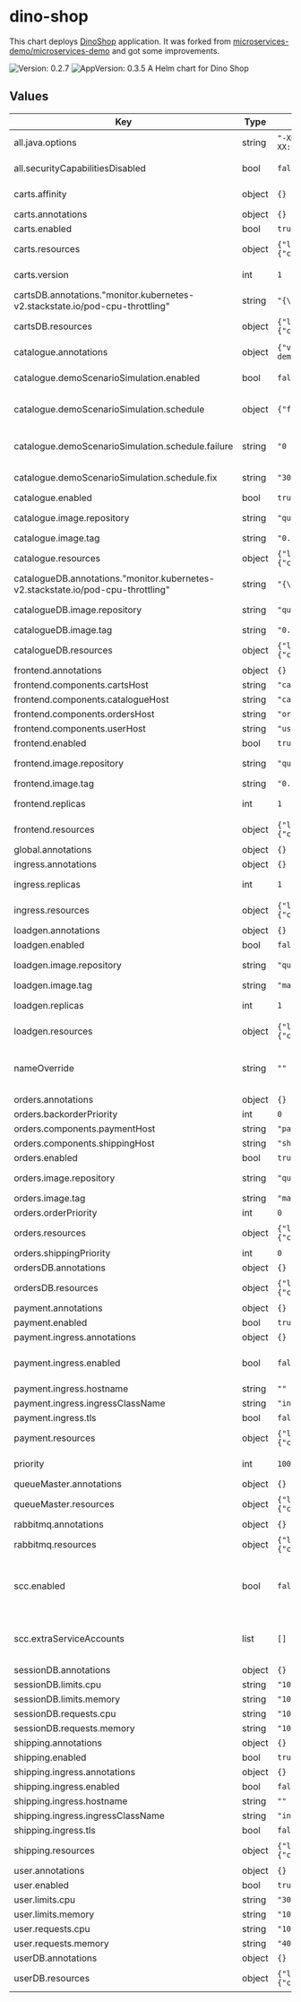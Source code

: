 # dino-shop

This chart deploys [DinoShop](https://microservices-demo.github.io/) application. It was forked from [microservices-demo/microservices-demo](https://github.com/microservices-demo/microservices-demo/tree/master/deploy/kubernetes/helm-chart)
and got some improvements.

![Version: 0.2.7](https://img.shields.io/badge/Version-0.2.7-informational?style=flat-square) ![AppVersion: 0.3.5](https://img.shields.io/badge/AppVersion-0.3.5-informational?style=flat-square)
A Helm chart for Dino Shop

## Values

| Key                                                                              | Type   | Default                                                                                                                       | Description                                                                                           |
| -------------------------------------------------------------------------------- | ------ | ----------------------------------------------------------------------------------------------------------------------------- | ----------------------------------------------------------------------------------------------------- |
| all.java.options                                                                 | string | `"-Xms512m -Xmx512m -XX:PermSize=32m -XX:MaxPermSize=64m -XX:+UseG1GC -Djava.security.egd=file:/dev/urandom"`                 | The common JAVA_OPTS for all Java microservices.                                                      |
| all.securityCapabilitiesDisabled                                                 | bool   | `false`                                                                                                                       | Disable securtyContext capabilities operations.                                                       |
| carts.affinity                                                                   | object | `{}`                                                                                                                          | Affinity settings for carts pods.                                                                     |
| carts.annotations                                                                | object | `{}`                                                                                                                          |                                                                                                       |
| carts.enabled                                                                    | bool   | `true`                                                                                                                        |                                                                                                       |
| carts.resources                                                                  | object | `{"limits":{"cpu":"500m","memory":"1000Mi"},"requests":{"cpu":"500m","memory":"1000Mi"}}`                                     | Resource allocation for `carts` pods.                                                                 |
| carts.version                                                                    | int    | `1`                                                                                                                           | Custom label (version) value for `carts` pods.                                                        |
| cartsDB.annotations."monitor.kubernetes-v2.stackstate.io/pod-cpu-throttling"     | string | `"{\"enabled\":false}"`                                                                                                       |                                                                                                       |
| cartsDB.resources                                                                | object | `{"limits":{"cpu":"100m","memory":"100Mi"},"requests":{"cpu":"100m","memory":"100Mi"}}`                                       | Resource allocation for `carts-db` pods.                                                              |
| catalogue.annotations                                                            | object | `{"vcs":"https://gitlab.com/stackvista/demo/microservices-demo/catalogue/-/commit/e9e5338599dbda30366b38d00794c34aaa4221a7"}` | Custom annotations for `catalogue` pods.                                                              |
| catalogue.demoScenarioSimulation.enabled                                         | bool   | `false`                                                                                                                       | Whether the k8s demo scenario should be enabled.                                                      |
| catalogue.demoScenarioSimulation.schedule                                        | object | `{"failure":"0 * * * *","fix":"30 * * * *"}`                                                                                  | The cron schedule to trigger the k8s demo scenario.                                                   |
| catalogue.demoScenarioSimulation.schedule.failure                                | string | `"0 * * * *"`                                                                                                                 | The cron schedule to trigger the faulty k8s demo scenario.                                            |
| catalogue.demoScenarioSimulation.schedule.fix                                    | string | `"30 * * * *"`                                                                                                                | The cron schedule to fix the faulty k8s demo scenario.                                                |
| catalogue.enabled                                                                | bool   | `true`                                                                                                                        |                                                                                                       |
| catalogue.image.repository                                                       | string | `"quay.io/stackstate/weaveworksdemo-catalogue"`                                                                               | The container repository for `catalogue` images.                                                      |
| catalogue.image.tag                                                              | string | `"0.3.5"`                                                                                                                     | The container image tag.                                                                              |
| catalogue.resources                                                              | object | `{"limits":{"cpu":"100m","memory":"200Mi"},"requests":{"cpu":"100m","memory":"200Mi"}}`                                       | Resource allocation for `catalogue` pods.                                                             |
| catalogueDB.annotations."monitor.kubernetes-v2.stackstate.io/pod-cpu-throttling" | string | `"{\"enabled\":false}"`                                                                                                       |                                                                                                       |
| catalogueDB.image.repository                                                     | string | `"quay.io/stackstate/weaveworksdemo-catalogue-db"`                                                                            | The container repository for `catalogue-db` images.                                                   |
| catalogueDB.image.tag                                                            | string | `"0.3.1"`                                                                                                                     | The container image tag.                                                                              |
| catalogueDB.resources                                                            | object | `{"limits":{"cpu":"1000m","memory":"500Mi"},"requests":{"cpu":"500m","memory":"250Mi"}}`                                      | Resource allocation for `catalogue-db` pods.                                                          |
| frontend.annotations                                                             | object | `{}`                                                                                                                          |                                                                                                       |
| frontend.components.cartsHost                                                    | string | `"carts"`                                                                                                                     |                                                                                                       |
| frontend.components.catalogueHost                                                | string | `"catalogue"`                                                                                                                 |                                                                                                       |
| frontend.components.ordersHost                                                   | string | `"orders"`                                                                                                                    |                                                                                                       |
| frontend.components.userHost                                                     | string | `"user"`                                                                                                                      |                                                                                                       |
| frontend.enabled                                                                 | bool   | `true`                                                                                                                        |                                                                                                       |
| frontend.image.repository                                                        | string | `"quay.io/stackstate/weaveworksdemo-front-end"`                                                                               | The container repository for `frontend` images.                                                       |
| frontend.image.tag                                                               | string | `"0.3.13"`                                                                                                                    | The container image tag.                                                                              |
| frontend.replicas                                                                | int    | `1`                                                                                                                           | The number or replicas of `frontend` deployment.                                                      |
| frontend.resources                                                               | object | `{"limits":{"cpu":"300m","memory":"1000Mi"},"requests":{"cpu":"200m","memory":"1000Mi"}}`                                     | Resource allocation for `frontend` pods.                                                              |
| global.annotations                                                               | object | `{}`                                                                                                                          |                                                                                                       |
| ingress.annotations                                                              | object | `{}`                                                                                                                          |                                                                                                       |
| ingress.replicas                                                                 | int    | `1`                                                                                                                           | The number or replicas of `ingress` deployment.                                                       |
| ingress.resources                                                                | object | `{"limits":{"cpu":"300m","memory":"1000Mi"},"requests":{"cpu":"200m","memory":"1000Mi"}}`                                     | Resource allocation for `ingress` pods.                                                               |
| loadgen.annotations                                                              | object | `{}`                                                                                                                          |                                                                                                       |
| loadgen.enabled                                                                  | bool   | `false`                                                                                                                       |                                                                                                       |
| loadgen.image.repository                                                         | string | `"quay.io/stackstate/loadgen"`                                                                                                | The container repository for `loadgen` images.                                                        |
| loadgen.image.tag                                                                | string | `"master-f65782ce"`                                                                                                           | The container image tag.                                                                              |
| loadgen.replicas                                                                 | int    | `1`                                                                                                                           | The number or replicas of `loadgen` deployment.                                                       |
| loadgen.resources                                                                | object | `{"limits":{"cpu":"100m","memory":"100Mi"},"requests":{"cpu":"100m","memory":"100Mi"}}`                                       | Resource allocation for `loadgen` pods.                                                               |
| nameOverride                                                                     | string | `""`                                                                                                                          | A name to prepend the Helm resources, if not specified the name of the chart is used.                 |
| orders.annotations                                                               | object | `{}`                                                                                                                          |                                                                                                       |
| orders.backorderPriority                                                         | int    | `0`                                                                                                                           | whatever it means.                                                                                    |
| orders.components.paymentHost                                                    | string | `"payment"`                                                                                                                   |                                                                                                       |
| orders.components.shippingHost                                                   | string | `"shipping"`                                                                                                                  |                                                                                                       |
| orders.enabled                                                                   | bool   | `true`                                                                                                                        |                                                                                                       |
| orders.image.repository                                                          | string | `"quay.io/stackstate/weaveworksdemo-orders"`                                                                                  | The container repository for `orders` images.                                                         |
| orders.image.tag                                                                 | string | `"master"`                                                                                                                    | The container image tag.                                                                              |
| orders.orderPriority                                                             | int    | `0`                                                                                                                           | whatever it means.                                                                                    |
| orders.resources                                                                 | object | `{"limits":{"cpu":"500m","memory":"1000Mi"},"requests":{"cpu":"500m","memory":"1000Mi"}}`                                     | Resource allocation for `orders` pods.                                                                |
| orders.shippingPriority                                                          | int    | `0`                                                                                                                           | whatever it means.                                                                                    |
| ordersDB.annotations                                                             | object | `{}`                                                                                                                          |                                                                                                       |
| ordersDB.resources                                                               | object | `{"limits":{"cpu":"100m","memory":"100Mi"},"requests":{"cpu":"100m","memory":"100Mi"}}`                                       | Resource allocation for `orders-db` pods.                                                             |
| payment.annotations                                                              | object | `{}`                                                                                                                          |                                                                                                       |
| payment.enabled                                                                  | bool   | `true`                                                                                                                        |                                                                                                       |
| payment.ingress.annotations                                                      | object | `{}`                                                                                                                          |                                                                                                       |
| payment.ingress.enabled                                                          | bool   | `false`                                                                                                                       | Whether to deploy Ingress resource for payment service                                                |
| payment.ingress.hostname                                                         | string | `""`                                                                                                                          |                                                                                                       |
| payment.ingress.ingressClassName                                                 | string | `"ingress-nginx"`                                                                                                             |                                                                                                       |
| payment.ingress.tls                                                              | bool   | `false`                                                                                                                       |                                                                                                       |
| payment.resources                                                                | object | `{"limits":{"cpu":"100m","memory":"100Mi"},"requests":{"cpu":"100m","memory":"100Mi"}}`                                       | Resource allocation for `payment` pods.                                                               |
| priority                                                                         | int    | `1000000000`                                                                                                                  | priority for the custom PriorityClass                                                                 |
| queueMaster.annotations                                                          | object | `{}`                                                                                                                          |                                                                                                       |
| queueMaster.resources                                                            | object | `{"limits":{"cpu":"500m","memory":"1000Mi"},"requests":{"cpu":"500m","memory":"1000Mi"}}`                                     | Resource allocation for `queue-master` pods.                                                          |
| rabbitmq.annotations                                                             | object | `{}`                                                                                                                          |                                                                                                       |
| rabbitmq.resources                                                               | object | `{"limits":{"cpu":"100m","memory":"200Mi"},"requests":{"cpu":"100m","memory":"200Mi"}}`                                       | Resource allocation for `rabbitmq` pods.                                                              |
| scc.enabled                                                                      | bool   | `false`                                                                                                                       | Create `SecurityContextConstraints` resource to manage Openshift security constraints for Stackstate. |
| scc.extraServiceAccounts                                                         | list   | `[]`                                                                                                                          | Extraccounts from the same namespace to add to SecurityContextConstraints users.                      |
| sessionDB.annotations                                                            | object | `{}`                                                                                                                          |                                                                                                       |
| sessionDB.limits.cpu                                                             | string | `"100m"`                                                                                                                      |                                                                                                       |
| sessionDB.limits.memory                                                          | string | `"100Mi"`                                                                                                                     |                                                                                                       |
| sessionDB.requests.cpu                                                           | string | `"100m"`                                                                                                                      |                                                                                                       |
| sessionDB.requests.memory                                                        | string | `"100Mi"`                                                                                                                     |                                                                                                       |
| shipping.annotations                                                             | object | `{}`                                                                                                                          |                                                                                                       |
| shipping.enabled                                                                 | bool   | `true`                                                                                                                        |                                                                                                       |
| shipping.ingress.annotations                                                     | object | `{}`                                                                                                                          |                                                                                                       |
| shipping.ingress.enabled                                                         | bool   | `false`                                                                                                                       |                                                                                                       |
| shipping.ingress.hostname                                                        | string | `""`                                                                                                                          |                                                                                                       |
| shipping.ingress.ingressClassName                                                | string | `"ingress-nginx"`                                                                                                             |                                                                                                       |
| shipping.ingress.tls                                                             | bool   | `false`                                                                                                                       |                                                                                                       |
| shipping.resources                                                               | object | `{"limits":{"cpu":"500m","memory":"1000Mi"},"requests":{"cpu":"500m","memory":"1000Mi"}}`                                     | Resource allocation for `shipping` pods.                                                              |
| user.annotations                                                                 | object | `{}`                                                                                                                          |                                                                                                       |
| user.enabled                                                                     | bool   | `true`                                                                                                                        |                                                                                                       |
| user.limits.cpu                                                                  | string | `"300m"`                                                                                                                      |                                                                                                       |
| user.limits.memory                                                               | string | `"1000Mi"`                                                                                                                    |                                                                                                       |
| user.requests.cpu                                                                | string | `"100m"`                                                                                                                      |                                                                                                       |
| user.requests.memory                                                             | string | `"400Mi"`                                                                                                                     |                                                                                                       |
| userDB.annotations                                                               | object | `{}`                                                                                                                          |                                                                                                       |
| userDB.resources                                                                 | object | `{"limits":{"cpu":"100m","memory":"100Mi"},"requests":{"cpu":"100m","memory":"100Mi"}}`                                       | Resource allocation for `user-db` pods.                                                               |
